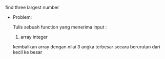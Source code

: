 find three largest number

- Problem:

    Tulis sebuah function yang menerima input :
    
    1. array integer 

    kembalikan array dengan nilai 3 angka terbesar secara berurutan dari kecil ke besar